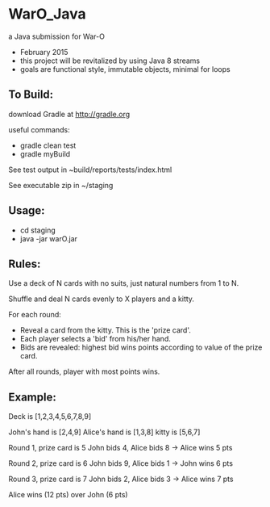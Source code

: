 WarO_Java
=========

a Java submission for War-O

- February 2015 
- this project will be revitalized by using Java 8 streams
- goals are functional style, immutable objects, minimal for loops

To Build:
---------

download Gradle at http://gradle.org

useful commands:

- gradle clean test
- gradle myBuild

See test output in ~build/reports/tests/index.html

See executable zip in ~/staging

Usage:
---------

- cd staging
- java -jar warO.jar 

Rules:
---------

Use a deck of N cards with no suits, just natural numbers from 1 to N.

Shuffle and deal N cards evenly to X players and a kitty.

For each round:
- Reveal a card from the kitty. This is the 'prize card'.
- Each player selects a 'bid' from his/her hand.
- Bids are revealed: highest bid wins points according to value of the prize card.

After all rounds, player with most points wins.

Example:
---------

Deck is [1,2,3,4,5,6,7,8,9]

John's hand is [2,4,9]
Alice's hand is [1,3,8]
kitty is [5,6,7]

Round 1, prize card is 5
John bids 4, Alice bids 8 -> Alice wins 5 pts

Round 2, prize card is 6
John bids 9, Alice bids 1 -> John wins 6 pts

Round 3, prize card is 7
John bids 2, Alice bids 3 -> Alice wins 7 pts

Alice wins (12 pts) over John (6 pts)